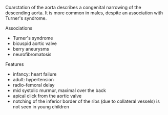 Coarctation of the aorta describes a congenital narrowing of the descending aorta. It is more common in males, despite an association with Turner's syndrome.  
  
Associations  
* Turner's syndrome
* bicuspid aortic valve
* berry aneurysms
* neurofibromatosis

  
Features  
* infancy: heart failure
* adult: hypertension
* radio\-femoral delay
* mid systolic murmur, maximal over the back
* apical click from the aortic valve
* notching of the inferior border of the ribs (due to collateral vessels) is not seen in young children
